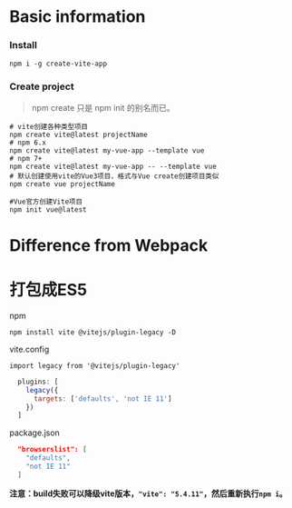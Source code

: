 # Basic information

### Install

```shell
npm i -g create-vite-app
```

### Create project

> npm create 只是 npm init 的别名而已。

```shell
# vite创建各种类型项目
npm create vite@latest projectName
# npm 6.x
npm create vite@latest my-vue-app --template vue
# npm 7+
npm create vite@latest my-vue-app -- --template vue
# 默认创建使用vite的Vue3项目，格式与Vue create创建项目类似
npm create vue projectName

#Vue官方创建Vite项目
npm init vue@latest
```



# Difference from Webpack



# 打包成ES5

npm

```shell
npm install vite @vitejs/plugin-legacy -D
```

vite.config

```shell
import legacy from '@vitejs/plugin-legacy'
```

```js
  plugins: [
    legacy({
      targets: ['defaults', 'not IE 11']
    })
  ]
```

package.json

```json
  "browserslist": [
    "defaults",
    "not IE 11"
  ]
```

**注意：build失败可以降级vite版本，`"vite": "5.4.11"`，然后重新执行`npm i`。**